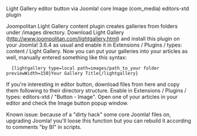 Light Gallery editor button via Joomla! core Image (com_media) editors-xtd plugin 

Joompolitan Light Gallery content plugin creates galleries from folders under /images directory. Download Light Gallery (http://www.joompolitan.com/lightgallery.html) and install this plugin on your Joomla! 3.6.4 as usual and enable it in Extensions / Plugins / types: content / Light Gallery. Now you can put your galleries into your articles as well, manually entered something like this syntax:

      {lightgallery type=local path=images/path_to_your folder previewWidth=150}Your Gallery Title{/lightgallery}

If you're interesting in editor button, download files from here and copy them following to their directory structure. Enable in Extensions / Plugins / types: editors-xtd / "Button - Image". Open one of your articles in your editor and check the Image button popup window.

Known issue: because of a "dirty hack" some core Joomla! files on, upgrading Joomla! you'll loose this function but you can rebuild it according to comments "by BI" in scripts.
